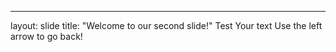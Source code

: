 
---
layout: slide
title: "Welcome to our second slide!"
Test
Your text
Use the left arrow to go back!
